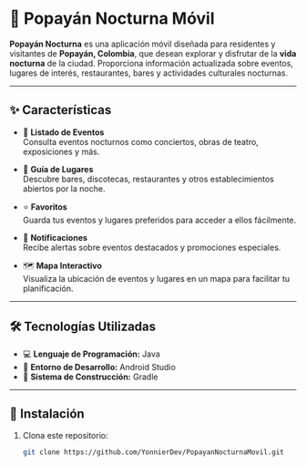 # 🌃 Popayán Nocturna Móvil

**Popayán Nocturna** es una aplicación móvil diseñada para residentes y visitantes de **Popayán, Colombia**, que desean explorar y disfrutar de la **vida nocturna** de la ciudad. Proporciona información actualizada sobre eventos, lugares de interés, restaurantes, bares y actividades culturales nocturnas.

---

## ✨ Características

- 📅 **Listado de Eventos**  
  Consulta eventos nocturnos como conciertos, obras de teatro, exposiciones y más.

- 📍 **Guía de Lugares**  
  Descubre bares, discotecas, restaurantes y otros establecimientos abiertos por la noche.

- ⭐ **Favoritos**  
  Guarda tus eventos y lugares preferidos para acceder a ellos fácilmente.

- 🔔 **Notificaciones**  
  Recibe alertas sobre eventos destacados y promociones especiales.

- 🗺️ **Mapa Interactivo**  
  Visualiza la ubicación de eventos y lugares en un mapa para facilitar tu planificación.

---

## 🛠️ Tecnologías Utilizadas

- 💻 **Lenguaje de Programación:** Java  
- 🧰 **Entorno de Desarrollo:** Android Studio  
- 🧱 **Sistema de Construcción:** Gradle  

---

## 📲 Instalación

1. Clona este repositorio:

   ```bash
   git clone https://github.com/YonnierDev/PopayanNocturnaMovil.git
